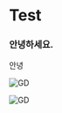# Test

### 안녕하세요.

안녕

![GD](https://thumbnews.nateimg.co.kr/view610///onimg.nate.com/orgImg/tn/2016/08/11/2016081119465541132_1.jpg "GD")

![GD](https://thumbnews.nateimg.co.kr/view610///news.nateimg.co.kr/orgImg/ts/2021/04/05/869695_604625_49_org.jpg "GD")
